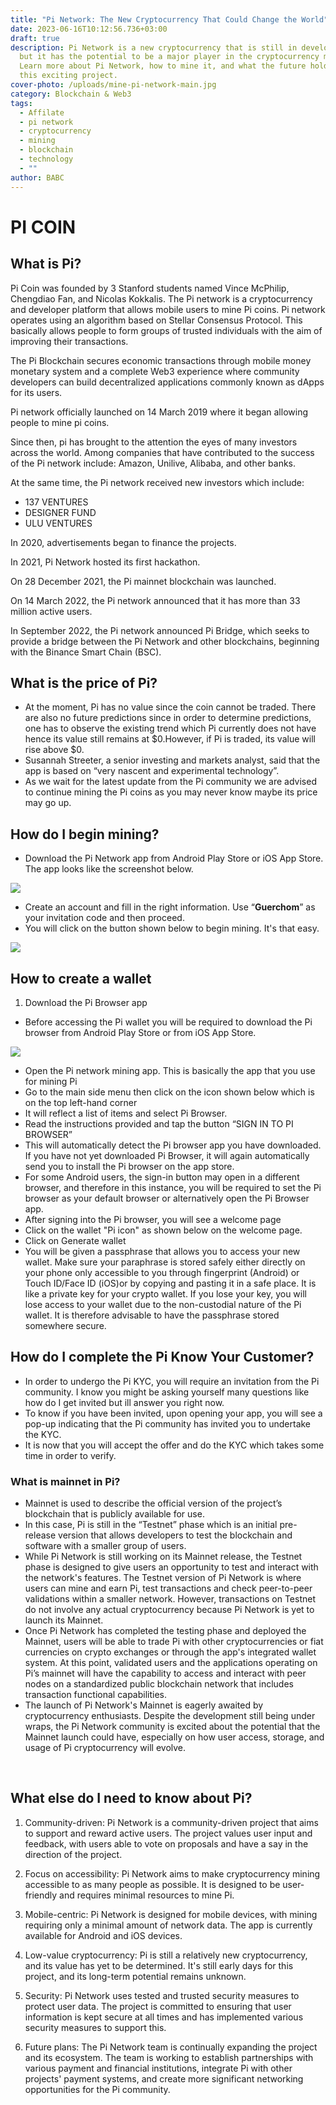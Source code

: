 ```yaml
---
title: "Pi Network: The New Cryptocurrency That Could Change the World"
date: 2023-06-16T10:12:56.736+03:00
draft: true
description: Pi Network is a new cryptocurrency that is still in development,
  but it has the potential to be a major player in the cryptocurrency market.
  Learn more about Pi Network, how to mine it, and what the future holds for
  this exciting project.
cover-photo: /uploads/mine-pi-network-main.jpg
category: Blockchain & Web3
tags:
  - Affilate
  - pi network
  - cryptocurrency
  - mining
  - blockchain
  - technology
  - ""
author: BABC
---
```

# **PI COIN**

## **What is Pi?**

Pi Coin was founded by 3 Stanford students named Vince McPhilip, Chengdiao Fan, and Nicolas Kokkalis. The Pi network is a cryptocurrency and developer platform that allows mobile users to mine Pi coins. Pi network operates using an algorithm based on Stellar Consensus Protocol. This basically allows people to form groups of trusted individuals with the aim of improving their transactions.

The Pi Blockchain secures economic transactions through mobile money monetary system and a complete Web3 experience where community developers can build decentralized applications commonly known as dApps for its users.

Pi network officially launched on 14 March 2019 where it began allowing people to mine pi coins.

Since then, pi has brought to the attention the eyes of many investors across the world. Among companies that have contributed to the success of the Pi network include: Amazon, Unilive, Alibaba, and other banks. 

At the same time, the Pi network received new investors which include:

- 137 VENTURES
- DESIGNER FUND
- ULU VENTURES

In 2020, advertisements began to finance the projects.

In 2021, Pi Network hosted its first hackathon.

On 28 December 2021, the Pi mainnet blockchain was launched.

On 14 March 2022, the Pi network announced that it has more than 33 million active users.

In September 2022, the Pi network announced Pi Bridge, which seeks to provide a bridge between the Pi Network and other blockchains, beginning with the Binance Smart Chain (BSC).





## **What is the price of Pi?**

- At the moment, Pi has no value since the coin cannot be traded. There are also no future predictions since in order to determine predictions, one has to observe the existing trend which Pi currently does not have hence its value still remains at $0.However, if Pi is traded, its value will rise above $0.
- Susannah Streeter, a senior investing and markets analyst, said that the app is based on “very nascent and experimental technology”. 
- As we wait for the latest update from the Pi community we are advised to continue mining the Pi coins as you may never know maybe its price may go up.

## **How do I begin mining?**

- Download the Pi Network app from Android Play Store or iOS App Store. The app looks like the screenshot below.





![](/uploads/screenshot-from-2023-06-16-09-36-19.png)




- Create an account and fill in the right information. Use “**Guerchom**” as your invitation code and then proceed.
- You will click on the button shown below to begin mining. It's that easy.





![](/uploads/pi1.jpg)
## **How to create a wallet** 

1. Download the Pi Browser app

- Before accessing the Pi wallet you will be required to download the Pi browser from Android Play Store or from iOS App Store.





![](/uploads/pibrowser.jpeg)




- Open the Pi network mining app. This is basically the app that you use for mining Pi 
- Go to the main side menu then click on the icon shown below which is on the top left-hand corner
- It will reflect a list of items and select Pi Browser.
- Read the instructions provided and tap the button “SIGN IN TO PI BROWSER”  
- This will automatically detect the Pi browser app you have downloaded. If you have not yet downloaded Pi Browser, it will again automatically send you to install the Pi browser on the app store.
- For some Android users, the sign-in button may open in a different browser, and therefore in this instance, you will be required to set the Pi browser as your default browser or alternatively open the Pi Browser app.
- After signing into the Pi browser, you will see a welcome page
- Click on the wallet "Pi icon" as shown below on the welcome page.
- Click on Generate wallet
- You will be given a passphrase that allows you to access your new wallet. Make sure your paraphrase is stored safely either directly on your phone only accessible to you through fingerprint (Android) or Touch ID/Face ID (iOS)or by copying and pasting it in a safe place. It is like a private key for your crypto wallet. If you lose your key, you will lose access to your wallet due to the non-custodial nature of the Pi wallet. It is therefore advisable to have the passphrase stored somewhere secure.

## **How do I complete the Pi Know Your Customer?**

- In order to undergo the Pi KYC, you will require an invitation from the Pi community. I know you might be asking yourself many questions like how do I get invited but ill answer you right now.
- To know if you have been invited, upon opening your app, you will see a pop-up indicating that the Pi community has invited you to undertake the KYC.
- It is now that you will accept the offer and do the KYC which takes some time in order to verify.

### **What is mainnet in Pi?**

- Mainnet is used to describe the official version of the project’s blockchain that is publicly available for use.
- In this case, Pi is still in the “Testnet” phase which is an initial pre-release version that allows developers to test the blockchain and software with a smaller group of users.
- While Pi Network is still working on its Mainnet release, the Testnet phase is designed to give users an opportunity to test and interact with the network's features. The Testnet version of Pi Network is where users can mine and earn Pi, test transactions and check peer-to-peer validations within a smaller network. However, transactions on Testnet do not involve any actual cryptocurrency because Pi Network is yet to launch its Mainnet.
- Once Pi Network has completed the testing phase and deployed the Mainnet, users will be able to trade Pi with other cryptocurrencies or fiat currencies on crypto exchanges or through the app's integrated wallet system. At this point, validated users and the applications operating on Pi’s mainnet will have the capability to access and interact with peer nodes on a standardized public blockchain network that includes transaction functional capabilities.
- The launch of Pi Network's Mainnet is eagerly awaited by cryptocurrency enthusiasts. Despite the development still being under wraps, the Pi Network community is excited about the potential that the Mainnet launch could have, especially on how user access, storage, and usage of Pi cryptocurrency will evolve.

 





## **What else do I need to know about Pi?**

1. Community-driven: Pi Network is a community-driven project that aims to support and reward active users. The project values user input and feedback, with users able to vote on proposals and have a say in the direction of the project.





1. Focus on accessibility: Pi Network aims to make cryptocurrency mining accessible to as many people as possible. It is designed to be user-friendly and requires minimal resources to mine Pi.





1. Mobile-centric: Pi Network is designed for mobile devices, with mining requiring only a minimal amount of network data. The app is currently available for Android and iOS devices.
1. Low-value cryptocurrency: Pi is still a relatively new cryptocurrency, and its value has yet to be determined. It's still early days for this project, and its long-term potential remains unknown.
1. Security: Pi Network uses tested and trusted security measures to protect user data. The project is committed to ensuring that user information is kept secure at all times and has implemented various security measures to support this.
1. Future plans: The Pi Network team is continually expanding the project and its ecosystem. The team is working to establish partnerships with various payment and financial institutions, integrate Pi with other projects' payment systems, and create more significant networking opportunities for the Pi community.





